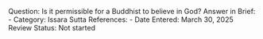Question: Is it permissible for a Buddhist to believe in God?
Answer in Brief: -
 Category: Issara
Sutta References: -
Date Entered: March 30, 2025
Review Status: Not started